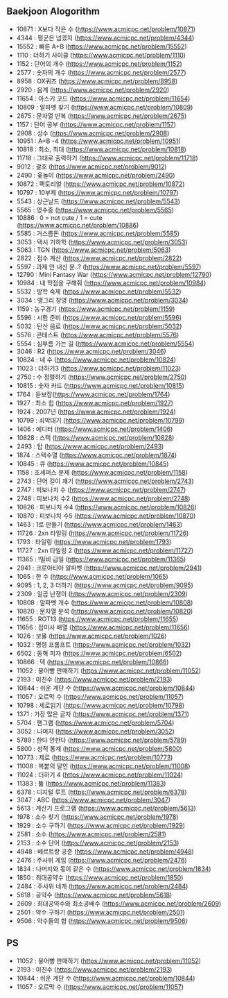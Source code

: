 ## Baekjoon Alogorithm ##

- 10871 : X보다 작은 수 (https://www.acmicpc.net/problem/10871)
- 4344 : 평균은 넘겠지 (https://www.acmicpc.net/problem/4344)
- 15552 : 빠른 A+B (https://www.acmicpc.net/problem/15552)
- 1110 : 더하기 사이클 (https://www.acmicpc.net/problem/1110)
- 1152 : 단어의 개수 (https://www.acmicpc.net/problem/1152)
- 2577 : 숫자의 개수 (https://www.acmicpc.net/problem/2577)
- 8958 : OX퀴즈 (https://www.acmicpc.net/problem/8958)
- 2920 : 음계 (https://www.acmicpc.net/problem/2920)
- 11654 : 아스키 코드 (https://www.acmicpc.net/problem/11654)
- 10809 : 알파벳 찾기 (https://www.acmicpc.net/problem/10809)
- 2675 : 문자열 반복 (https://www.acmicpc.net/problem/2675)
- 1157 : 단어 공부 (https://www.acmicpc.net/problem/1157)
- 2908 : 상수 (https://www.acmicpc.net/problem/2908)
- 10951 : A+B -4 (https://www.acmicpc.net/problem/10951)
- 10818 : 최소, 최대 (https://www.acmicpc.net/problem/10818)
- 11718 : 그대로 출력하기 (https://www.acmicpc.net/problem/11718)
- 9012 : 괄호 (https://www.acmicpc.net/problem/9012)
- 2490 : 윷놀이 (https://www.acmicpc.net/problem/2490)
- 10872 : 팩토리얼 (https://www.acmicpc.net/problem/10872)
- 10797 : 10부제 (https://www.acmicpc.net/problem/10797)
- 5543 : 상근날드 (https://www.acmicpc.net/problem/5543)
- 5565 : 영수증 (https://www.acmicpc.net/problem/5565)
- 10886 : 0 = not cute / 1 = cute (https://www.acmicpc.net/problem/10886)
- 5585 : 거스름돈 (https://www.acmicpc.net/problem/5585)
- 3053 : 택시 기하학 (https://www.acmicpc.net/problem/3053)
- 5063 : TGN (https://www.acmicpc.net/problem/5063)
- 2822 : 점수 계산 (https://www.acmicpc.net/problem/2822)
- 5597 : 과제 안 내신 분..? (https://www.acmicpc.net/problem/5597)
- 12790 : Mini Fantasy War (https://www.acmicpc.net/problem/12790)
- 10984 : 내 학점을 구해줘 (https://www.acmicpc.net/problem/10984)
- 5532 : 방학 숙제 (https://www.acmicpc.net/problem/5532)
- 3034 : 앵그리 창영 (https://www.acmicpc.net/problem/3034)
- 1159 : 농구경기 (https://www.acmicpc.net/problem/1159)
- 5596 : 시험 준비 (https://www.acmicpc.net/problem/5596)
- 5032 : 탄산 음료 (https://www.acmicpc.net/problem/5032)
- 5576 : 콘테스트 (https://www.acmicpc.net/problem/5576)
- 5554 : 심부름 가는 길 (https://www.acmicpc.net/problem/5554)
- 3046 : R2 (https://www.acmicpc.net/problem/3046)
- 10824 : 네 수 (https://www.acmicpc.net/problem/10824)
- 11023 : 더하기3 (https://www.acmicpc.net/problem/11023)
- 2750 : 수 정렬하기 (https://www.acmicpc.net/problem/2750) 
- 10815 : 숫자 카드 (https://www.acmicpc.net/problem/10815)
- 1764 : 듣보잡(https://www.acmicpc.net/problem/1764)
- 1927 : 최소 힙 (https://www.acmicpc.net/problem/1927)
- 1924 : 2007년 (https://www.acmicpc.net/problem/1924)
- 10799 : 쇠막대기 (https://www.acmicpc.net/problem/10799)
- 1406 : 에디터 (https://www.acmicpc.net/problem/1406)
- 10828 : 스택 (https://www.acmicpc.net/problem/10828)
- 2493 : 탑 (https://www.acmicpc.net/problem/2493)
- 1874 : 스택수열 (https://www.acmicpc.net/problem/1874)
- 10845 : 큐 (https://www.acmicpc.net/problem/10845)
- 1158 : 조세퍼스 문제 (https://www.acmicpc.net/problem/1158)
- 2743 : 단어 길이 재기 (https://www.acmicpc.net/problem/2743)
- 2747 : 피보나치 수 (https://www.acmicpc.net/problem/2747)
- 2748 : 피보나치 수2 (https://www.acmicpc.net/problem/2748)
- 10826 : 피보나치 수4 (https://www.acmicpc.net/problem/10826)
- 10870 : 피보나치 수5 (https://www.acmicpc.net/problem/10870)
- 1463 : 1로 만들기 (https://www.acmicpc.net/problem/1463)
- 11726 : 2xn 타일링 (https://www.acmicpc.net/problem/11726)
- 1793 : 타일링 (https://www.acmicpc.net/problem/1793)
- 11727 : 2xn 타일링 2 (https://www.acmicpc.net/problem/11727)
- 11365 : !밀비 급일 (https://www.acmicpc.net/problem/11365)
- 2941 : 크로아티아 알파벳 (https://www.acmicpc.net/problem/2941)
- 1065 : 한 수 (https://www.acmicpc.net/problem/1065)
- 9095 : 1, 2, 3 더하기 (https://www.acmicpc.net/problem/9095)
- 2309 : 일곱 난쟁이 (https://www.acmicpc.net/problem/2309)
- 10808 : 알파벳 개수 (https://www.acmicpc.net/problem/10808)
- 10820 : 문자열 분석 (https://www.acmicpc.net/problem/10820)
- 11655 : ROT13 (https://www.acmicpc.net/problem/11655)
- 11656 : 접미사 배열 (https://www.acmicpc.net/problem/11656)
- 1026 : 보물 (https://www.acmicpc.net/problem/1026)
- 1032 : 명령 프롬프트 (https://www.acmicpc.net/problem/1032)
- 6502 : 동혁 피자 (https://www.acmicpc.net/problem/6502)
- 10866 : 덱 (https://www.acmicpc.net/problem/10866)
- 11052 : 붕어빵 판매하기 (https://www.acmicpc.net/problem/11052)
- 2193 : 이친수 (https://www.acmicpc.net/problem/2193)
- 10844 : 쉬운 계단 수 (https://www.acmicpc.net/problem/10844)
- 11057 : 오르막 수 (https://www.acmicpc.net/problem/11057)
- 10798 : 세로읽기 (https://www.acmicpc.net/problem/10798)
- 1371 : 가장 많은 글자 (https://www.acmicpc.net/problem/1371)
- 5704 : 팬그램 (https://www.acmicpc.net/problem/5704)
- 3052 : 나머지 (https://www.acmicpc.net/problem/3052)
- 5789 : 한다 안한다 (https://www.acmicpc.net/problem/5789)
- 5800 : 성적 통계 (https://www.acmicpc.net/problem/5800)
- 10773 : 제로 (https://www.acmicpc.net/problem/10773)
- 11008 : 복붙의 달인 (https://www.acmicpc.net/problem/11008)
- 11024 : 더하기 4 (https://www.acmicpc.net/problem/11024)
- 11383 : 뚊 (https://www.acmicpc.net/problem/11383)
- 6378 : 디지털 루트 (https://www.acmicpc.net/problem/6378)
- 3047 : ABC (https://www.acmicpc.net/problem/3047)
- 5613 : 계산기 프로그램 (https://www.acmicpc.net/problem/5613)
- 1978 : 소수 찾기 (https://www.acmicpc.net/problem/1978)
- 1929 : 소수 구하기 (https://www.acmicpc.net/problem/1929)
- 2581 : 소수 (https://www.acmicpc.net/problem/2581)
- 2153 : 소수 단어 (https://www.acmicpc.net/problem/2153)
- 4948 : 베르트랑 공준 (https://www.acmicpc.net/problem/4948)
- 2476 : 주사위 게임 (https://www.acmicpc.net/problem/2476)
- 1834 : 나머지와 몫이 같은 수 (https://www.acmicpc.net/problem/1834)
- 1850 : 최대공약수 (https://www.acmicpc.net/problem/1850)
- 2484 : 주사위 네개 (https://www.acmicpc.net/problem/2484)
- 5618 : 공약수 (https://www.acmicpc.net/problem/5618)
- 2609 : 최대공약수와 최소공배수 (https://www.acmicpc.net/problem/2609)
- 2501 : 약수 구하기 (https://www.acmicpc.net/problem/2501)
- 9506 : 약수들의 합 (https://www.acmicpc.net/problem/9506)

## PS ##
- 11052 : 붕어빵 판매하기 (https://www.acmicpc.net/problem/11052)
- 2193 : 이친수 (https://www.acmicpc.net/problem/2193)
- 10844 : 쉬운 계단 수 (https://www.acmicpc.net/problem/10844)
- 11057 : 오르막 수 (https://www.acmicpc.net/problem/11057)
